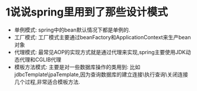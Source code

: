 # 1说说spring里用到了那些设计模式
* 单例模式: spring中的bean默认情况下都是单例的.
* 工厂模式: 工厂模式主要通过beanFactory和ApplicationContext来生产bean 对象
* 代理模式: 最常见AOP的实现方式就是通过代理来实现,spring主要使用JDK动态代理和CGLIB代理
* 模板方法模式: 主要是对一些数据库操作的类用到: 比如 jdbcTemplate\jpaTemplate,因为查询数据库的建立连接\执行查询\关闭连接几个过程,非常适合模板方法.
    